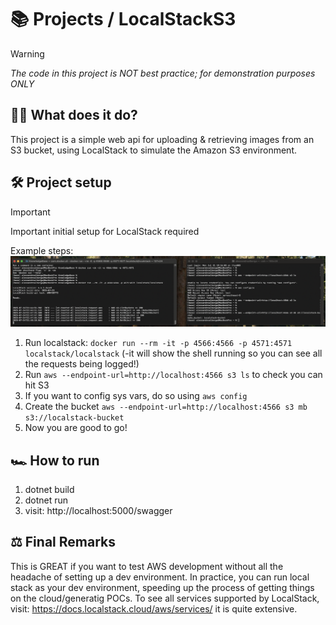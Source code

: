 # 📚 Projects / LocalStackS3
> [!WARNING]
> *The code in this project is NOT best practice; for demonstration purposes ONLY*

## 🤷‍♂️ What does it do?
This project is a simple web api for uploading & retrieving images from an S3 bucket, using LocalStack to simulate the Amazon S3 environment.

## 🛠️ Project setup
> [!IMPORTANT]
> Important initial setup for LocalStack required

Example steps:
![Example Steps](./Static/example.png)

1. Run localstack: `docker run --rm -it -p 4566:4566 -p 4571:4571 localstack/localstack`
(-it will show the shell running so you can see all the requests being logged!)
2. Run `aws --endpoint-url=http://localhost:4566 s3 ls` to check you can hit S3
3. If you want to config sys vars, do so using `aws config`
4. Create the bucket `aws --endpoint-url=http://localhost:4566 s3 mb s3://localstack-bucket`
5. Now you are good to go!

## 🏎️ How to run 
1. dotnet build
2. dotnet run
3. visit: http://localhost:5000/swagger

## ⚖️ Final Remarks
This is GREAT if you want to test AWS development without all the headache of setting up a dev environment. In practice, you can run local stack as your dev environment, speeding up the process of getting things on the cloud/generatig POCs.
To see all services supported by LocalStack, visit: https://docs.localstack.cloud/aws/services/ it is quite extensive.
